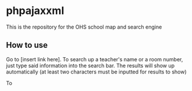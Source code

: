 # phpajaxxml
This is the repository for the OHS school map and search engine

## How to use 
Go to [insert link here]. 
To search up a teacher's name or a room number, just type said information into the search bar. The results will show up automatically (at least two characters must be inputted for results to show)

To
